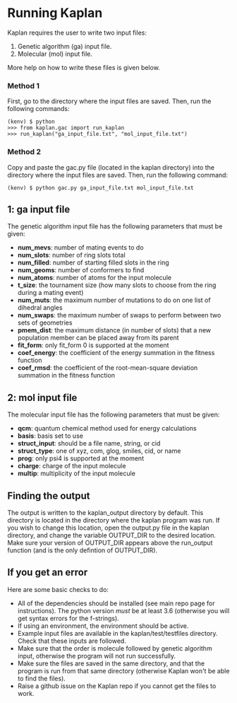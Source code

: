 # Running Kaplan

Kaplan requires the user to write two input files:  
1. Genetic algorithm (ga) input file.  
2. Molecular (mol) input file.  

More help on how to write these files is given below.  

### Method 1

First, go to the directory where the input files are saved.
Then, run the following commands:

`(kenv) $ python`  
`>>> from kaplan.gac import run_kaplan`  
`>>> run_kaplan("ga_input_file.txt", "mol_input_file.txt")`  

### Method 2

Copy and paste the gac.py file (located in the kaplan directory)
into the directory where the input files are saved. Then, run
the following command:

`(kenv) $ python gac.py ga_input_file.txt mol_input_file.txt`

## 1: ga input file

The genetic algorithm input file has the following parameters
that must be given:  
* **num_mevs**: number of mating events to do
* **num_slots**: number of ring slots total
* **num_filled**: number of starting filled slots in the ring
* **num_geoms**: number of conformers to find
* **num_atoms**: number of atoms for the input molecule
* **t_size**: the tournament size (how many slots to choose
from the ring during a mating event)
* **num_muts**: the maximum number of mutations to do on one
list of dihedral angles
* **num_swaps**: the maximum number of swaps to perform between
two sets of geometries
* **pmem_dist**: the maximum distance (in number of slots) that
a new population member can be placed away from its parent
* **fit_form**: only fit_form 0 is supported at the moment
* **coef_energy**: the coefficient of the energy summation in
the fitness function
* **coef_rmsd**: the coefficient of the root-mean-square
deviation summation in the fitness function

## 2: mol input file

The molecular input file has the following parameters that must
be given:  
* **qcm**: quantum chemical method used for energy calculations
* **basis**: basis set to use
* **struct_input**: should be a file name, string, or cid
* **struct_type**: one of xyz, com, glog, smiles, cid, or name
* **prog**: only psi4 is supported at the moment
* **charge**: charge of the input molecule
* **multip**: multiplicity of the input molecule

## Finding the output

The output is written to the kaplan_output directory
by default. This directory is located in the directory
where the kaplan program was run. If you wish to change this
location, open the output.py file in the kaplan directory, and
change the variable OUTPUT_DIR to the desired location. Make sure
your version of OUTPUT_DIR appears above the run_output
function (and is the only defintion of OUTPUT_DIR).

## If you get an error

Here are some basic checks to do:  
* All of the dependencies should be installed (see main
repo page for instructions). The python version *must* be
at least 3.6 (otherwise you will get syntax errors for the
f-strings).
* If using an environment, the environment should be active.
* Example input files are available in the
kaplan/test/testfiles directory. Check that these inputs are
followed.
* Make sure that the order is molecule followed by genetic
algorithm input, otherwise the program will not run
successfully.
* Make sure the files are saved in the same directory, and
that the program is run from that same directory (otherwise
Kaplan won't be able to find the files).
* Raise a github issue on the Kaplan repo if you cannot get
the files to work.

